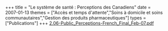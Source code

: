 +++
title = "Le système de santé : Perceptions des Canadiens"
date = 2007-01-13
themes = ["Accès et temps d'attente","Soins à domicile et soins communautaires","Gestion des produits pharmaceutiques"]
types = ["Publications"]
+++
[2.06-Public_Perceptions-French_Final_Feb-07.pdf](/files/2.06-Public_Perceptions-French_Final_Feb-07.pdf)
